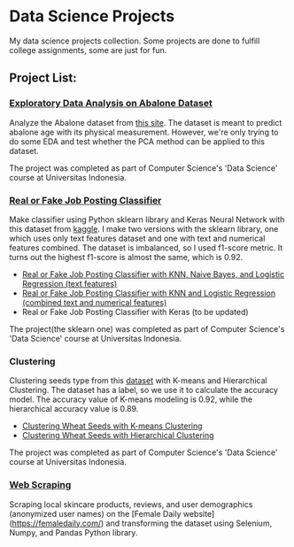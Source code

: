 # Data Science Projects
My data science projects collection. Some projects are done to fulfill college assignments, some are just for fun.

## Project List:
### [Exploratory Data Analysis on Abalone Dataset](https://github.com/hwulanayu/hwulanayu.github.io/blob/master/Exploratory%20Data%20Analysis%20on%20Abalone%20Dataset.ipynb)
Analyze the Abalone dataset from [this site](http://archive.ics.uci.edu/ml/datasets/Abalone). The dataset is meant to predict abalone age with its physical measurement. However, we're only trying to do some EDA and test whether the PCA method can be applied to this dataset.

The project was completed as part of Computer Science's 'Data Science' course at Universitas Indonesia.

### [Real or Fake Job Posting Classifier](https://github.com/hwulanayu/hwulanayu.github.io/blob/master/Real%20or%20Fake%20Job%20Postings%20Classification%20(text%20features).ipynb)
Make classifier using Python sklearn library and Keras Neural Network with this dataset from [kaggle](https://www.kaggle.com/shivamb/real-or-fake-fake-jobposting-prediction). I make two versions with the sklearn library, one which uses only text features dataset and one with text and numerical features combined. The dataset is imbalanced, so I used f1-score metric. It turns out the highest f1-score is almost the same, which is 0.92.
* [Real or Fake Job Posting Classifier with KNN, Naive Bayes, and Logistic Regression (text features)](https://github.com/hwulanayu/hwulanayu.github.io/blob/master/Real%20or%20Fake%20Job%20Postings%20Classification%20(text%20features).ipynb)
* [Real or Fake Job Posting Classifier with KNN and Logistic Regression (combined text and numerical features)](https://github.com/hwulanayu/hwulanayu.github.io/blob/master/Real%20or%20Fake%20Job%20Postings%20Classification%20(text%2Bnumeric%20features).ipynb)
* Real or Fake Job Posting Classifier with Keras (to be updated)

The project(the sklearn one) was completed as part of Computer Science's 'Data Science' course at Universitas Indonesia.

### Clustering
Clustering seeds type from this [dataset](https://archive.ics.uci.edu/ml/datasets/seeds) with K-means and Hierarchical Clustering. The dataset has a label, so we use it to calculate the accuracy model. The accuracy value of K-means modeling is 0.92, while the hierarchical accuracy value is 0.89.
* [Clustering Wheat Seeds with K-means Clustering](https://github.com/hwulanayu/hwulanayu.github.io/blob/master/Clustering%20Wheat%20Seeds%20with%20K-means%20Clustering.ipynb)
* [Clustering Wheat Seeds with Hierarchical Clustering](https://github.com/hwulanayu/hwulanayu.github.io/blob/master/Clustering%20Wheat%20Seeds%20with%20Hierarchical%20Clustering.ipynb)

The project was completed as part of Computer Science's 'Data Science' course at Universitas Indonesia.

### [Web Scraping](https://github.com/hwulanayu/web-scraping-female-daily/blob/master/Scraping%20Female%20Daily%20August%202021.ipynb)
Scraping local skincare products, reviews, and user demographics (anonymized user names) on the [Female Daily website] (https://femaledaily.com/) and transforming the dataset using Selenium, Numpy, and Pandas Python library. 
